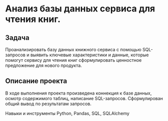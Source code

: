 # Анализ базы данных сервиса для чтения книг.

## Задача
Проанализировать базу данных книжного сервиса с помощью SQL-запросов и выявить ключевые характеристики и данные, которые помогут сервису для чтения книг сформулировать ценностное предложение для нового продукта.

## Описание проекта
В ходе выполнения проекта произведена коннекция к базе данных, осмотр содержимого таблиц, написание SQL-запросов.
Сформулирован общий вывод по результатам запросов.

Навыки и инструменты
Python, Pandas, SQL, SQLAlchemy

